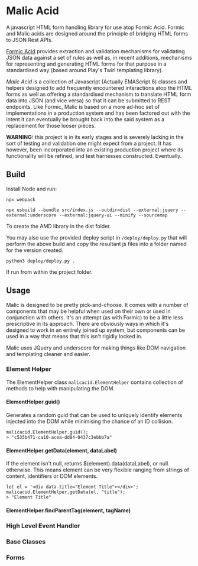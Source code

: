 # Malic Acid
A javascript  HTML form handling library for use atop Formic Acid.  Formic and Malic acids are designed around the principle of
bridging HTML forms to JSON Rest APIs. 

[Formic Acid](https://github.com/FatConan/formic-acid) provides extraction and validation mechanisms for validating JSON data 
against a set of rules as well as, in recent additions, mechanisms for representing and generating HTML forms for that purpose in 
a standardised way (based around Play's Twirl templating library).

*Malic Acid* is a collection of Javascript (Actually EMAScript 6) classes and helpers designed to add frequently encountered interactions atop the HTML forms 
as well as offering a standardised mechanism to translate HTML form data into JSON (and vice versa) so that it can be submitted to REST endpoints.
Like Formic, Malic is based on a more ad-hoc set of implementations in a production system and has been factored out with the intent
it can eventually be brought back into the said system as a replacement for those looser pieces. 

**WARNING:** this project is in its early stages and is severely lacking in the sort of testing and validation one might expect 
from a project. It has however, been incorporated into an existing production project where its functionality will be refined, and 
test harnesses constructed. Eventually.

## Build
Install Node and run:

```
npx webpack
```

```
npx esbuild --bundle src/index.js --outdir=dist --external:jquery --external:underscore --external:jquery-ui --minify --sourcemap
```

To create the AMD library in the dist folder.

You may also use the provided deploy script in `/deploy/deploy.py` that will perform the above build and copy the resultant
js files into a folder named for the version created.

```
python3 deploy/deploy.py .
```

If run from within the project folder.

## Usage

Malic is designed to be pretty pick-and-choose. It comes with a number of components that may be helpful when used on their own
or used in conjunction with others. It's an attempt (as with Formic) to be a little less prescriptive in its approach. There
are obviously ways in which it's designed to work in an entirely joined up system, but components can be used
in a way that means that this isn't rigidly locked in.

Malic uses JQuery and underscore for making things like DOM navigation and templating cleaner and easier.  

### Element Helper

The ElementHelper class `malicacid.ElementHelper` contains collection of methods to help with manipulating the DOM.

#### ElementHelper.guid() 

Generates a random guid that can be used to uniquely identify elements injected into the DOM while minimising the chance
of an ID collision. 

```
malicacid.ElementHelper.guid();
> "c535b471-ca10-acea-dd84-0437c3ebbb7a"
```
 
#### ElementHelper.getData(element, dataLabel) 

If the element isn't null, returns $(element).data(dataLabel), or null otherwise.  This means element can be very flexible
ranging from strings of content, identifiers or DOM elements.

```
let el = '<div data-title="Element Title"></div>';
malicacid.ElementHelper.getData(el, "title");
> "Element Title"
```

#### ElementHelper.findParentTag(element, tagName)



### High Level Event Handler

### Base Classes


### Forms

